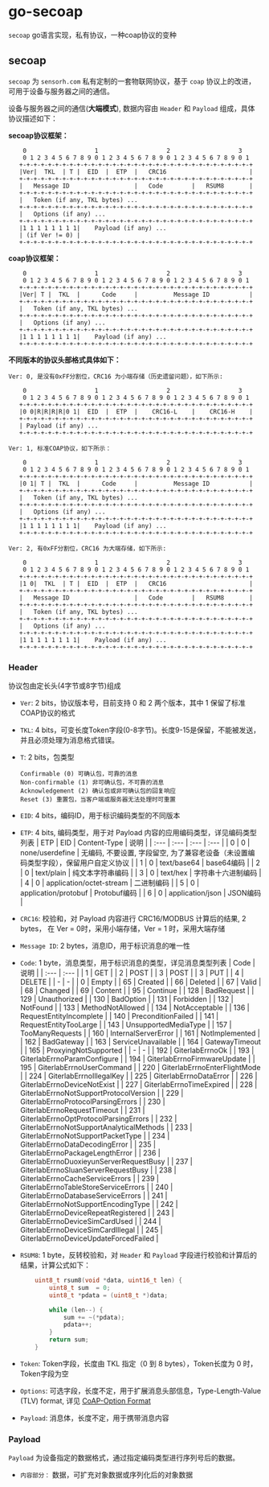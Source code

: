 # go-secoap

`secoap` go语言实现，私有协议，一种coap协议的变种

## secoap

`secoap` 为 `sensorh.com` 私有定制的一套物联网协议，基于 `coap` 协议上的改进，可用于设备与服务器之间的通信。

设备与服务器之间的通信(**大端模式**), 数据内容由 `Header` 和 `Payload` 组成，具体协议描述如下：

**secoap协议框架：**

```text
    0                   1                   2                   3
    0 1 2 3 4 5 6 7 8 9 0 1 2 3 4 5 6 7 8 9 0 1 2 3 4 5 6 7 8 9 0 1
   +-+-+-+-+-+-+-+-+-+-+-+-+-+-+-+-+-+-+-+-+-+-+-+-+-+-+-+-+-+-+-+-+
   |Ver|  TKL  | T |  EID  |  ETP  |   CRC16                       |
   +-+-+-+-+-+-+-+-+-+-+-+-+-+-+-+-+-+-+-+-+-+-+-+-+-+-+-+-+-+-+-+-+
   |   Message ID                  |   Code        |   RSUM8       |
   +-+-+-+-+-+-+-+-+-+-+-+-+-+-+-+-+-+-+-+-+-+-+-+-+-+-+-+-+-+-+-+-+
   |   Token (if any, TKL bytes) ...
   +-+-+-+-+-+-+-+-+-+-+-+-+-+-+-+-+-+-+-+-+-+-+-+-+-+-+-+-+-+-+-+-+
   |   Options (if any) ...
   +-+-+-+-+-+-+-+-+-+-+-+-+-+-+-+-+-+-+-+-+-+-+-+-+-+-+-+-+-+-+-+-+
   |1 1 1 1 1 1 1 1|    Payload (if any) ...
   | (if Ver != 0) |
   +-+-+-+-+-+-+-+-+-+-+-+-+-+-+-+-+-+-+-+-+-+-+-+-+-+-+-+-+-+-+-+-+
```

**coap协议框架：**

```text
    0                   1                   2                   3
    0 1 2 3 4 5 6 7 8 9 0 1 2 3 4 5 6 7 8 9 0 1 2 3 4 5 6 7 8 9 0 1
   +-+-+-+-+-+-+-+-+-+-+-+-+-+-+-+-+-+-+-+-+-+-+-+-+-+-+-+-+-+-+-+-+
   |Ver| T |  TKL  |      Code     |          Message ID           |
   +-+-+-+-+-+-+-+-+-+-+-+-+-+-+-+-+-+-+-+-+-+-+-+-+-+-+-+-+-+-+-+-+
   |   Token (if any, TKL bytes) ...
   +-+-+-+-+-+-+-+-+-+-+-+-+-+-+-+-+-+-+-+-+-+-+-+-+-+-+-+-+-+-+-+-+
   |   Options (if any) ...
   +-+-+-+-+-+-+-+-+-+-+-+-+-+-+-+-+-+-+-+-+-+-+-+-+-+-+-+-+-+-+-+-+
   |1 1 1 1 1 1 1 1|    Payload (if any) ...
   +-+-+-+-+-+-+-+-+-+-+-+-+-+-+-+-+-+-+-+-+-+-+-+-+-+-+-+-+-+-+-+-+
```

**不同版本的协议头部格式具体如下：**

```text
Ver: 0, 是没有0xFF分割位，CRC16 为小端存储（历史遗留问题），如下所示:

    0                   1                   2                   3
    0 1 2 3 4 5 6 7 8 9 0 1 2 3 4 5 6 7 8 9 0 1 2 3 4 5 6 7 8 9 0 1
   +-+-+-+-+-+-+-+-+-+-+-+-+-+-+-+-+-+-+-+-+-+-+-+-+-+-+-+-+-+-+-+-+
   |0 0|R|R|R|R|0 1|  EID  |  ETP  |    CRC16-L    |    CRC16-H    |
   +-+-+-+-+-+-+-+-+-+-+-+-+-+-+-+-+-+-+-+-+-+-+-+-+-+-+-+-+-+-+-+-+
   | Payload (if any) ...
   +-+-+-+-+-+-+-+-+-+-+-+-+-+-+-+-+-+-+-+-+-+-+-+-+-+-+-+-+-+-+-+-+

Ver: 1, 标准COAP协议，如下所示：

    0                   1                   2                   3
    0 1 2 3 4 5 6 7 8 9 0 1 2 3 4 5 6 7 8 9 0 1 2 3 4 5 6 7 8 9 0 1
   +-+-+-+-+-+-+-+-+-+-+-+-+-+-+-+-+-+-+-+-+-+-+-+-+-+-+-+-+-+-+-+-+
   |0 1| T |  TKL  |      Code     |          Message ID           |
   +-+-+-+-+-+-+-+-+-+-+-+-+-+-+-+-+-+-+-+-+-+-+-+-+-+-+-+-+-+-+-+-+
   |   Token (if any, TKL bytes) ...
   +-+-+-+-+-+-+-+-+-+-+-+-+-+-+-+-+-+-+-+-+-+-+-+-+-+-+-+-+-+-+-+-+
   |   Options (if any) ...
   +-+-+-+-+-+-+-+-+-+-+-+-+-+-+-+-+-+-+-+-+-+-+-+-+-+-+-+-+-+-+-+-+
   |1 1 1 1 1 1 1 1|    Payload (if any) ...
   +-+-+-+-+-+-+-+-+-+-+-+-+-+-+-+-+-+-+-+-+-+-+-+-+-+-+-+-+-+-+-+-+

Ver: 2, 有0xFF分割位，CRC16 为大端存储，如下所示:

    0                   1                   2                   3
    0 1 2 3 4 5 6 7 8 9 0 1 2 3 4 5 6 7 8 9 0 1 2 3 4 5 6 7 8 9 0 1
   +-+-+-+-+-+-+-+-+-+-+-+-+-+-+-+-+-+-+-+-+-+-+-+-+-+-+-+-+-+-+-+-+
   |1 0|  TKL  | T |  EID  |  ETP  |   CRC16                       |
   +-+-+-+-+-+-+-+-+-+-+-+-+-+-+-+-+-+-+-+-+-+-+-+-+-+-+-+-+-+-+-+-+
   |   Message ID                  |   Code        |   RSUM8       |
   +-+-+-+-+-+-+-+-+-+-+-+-+-+-+-+-+-+-+-+-+-+-+-+-+-+-+-+-+-+-+-+-+
   |   Token (if any, TKL bytes) ...
   +-+-+-+-+-+-+-+-+-+-+-+-+-+-+-+-+-+-+-+-+-+-+-+-+-+-+-+-+-+-+-+-+
   |   Options (if any) ...
   +-+-+-+-+-+-+-+-+-+-+-+-+-+-+-+-+-+-+-+-+-+-+-+-+-+-+-+-+-+-+-+-+
   |1 1 1 1 1 1 1 1|    Payload (if any) ...
   +-+-+-+-+-+-+-+-+-+-+-+-+-+-+-+-+-+-+-+-+-+-+-+-+-+-+-+-+-+-+-+-+
```

### Header

协议包由定长头(4字节或8字节)组成

- `Ver`: 2 bits，协议版本号，目前支持 0 和 2 两个版本，其中 1 保留了标准COAP协议的格式
- `TKL`: 4 bits，可变长度Token字段(0-8字节)。长度9-15是保留，不能被发送，并且必须处理为消息格式错误。
- `T`: 2 bits，包类型

    ```text
    Confirmable (0) 可确认包，可靠的消息
    Non-confirmable (1) 非可确认包，不可靠的消息
    Acknowledgement (2) 确认包或非可确认包的回复响应
    Reset (3) 重置包，当客户端或服务器无法处理时可重置
    ```

- `EID`: 4 bits，编码ID，用于标识编码类型的不同版本
- `ETP`: 4 bits, 编码类型，用于对 Payload 内容的应用编码类型，详见编码类型列表
    | ETP | EID | Content-Type | 说明 |
    | :--- | :--- | :--- | :--- |
    | 0 | 0 | none/userdefine | 无编码, 不要设置, 字段留空, 为了兼容老设备（未设置编码类型字段），保留用户自定义协议 |
    | 1 | 0 | text/base64 | base64编码 |
    | 2 | 0 | text/plain | 纯文本字符串编码 |
    | 3 | 0 | text/hex | 字符串十六进制编码 |
    | 4 | 0 | application/octet-stream | 二进制编码 |
    | 5 | 0 | application/protobuf | Protobuf编码 |
    | 6 | 0 | application/json | JSON编码 |

- `CRC16`: 校验和，对 Payload 内容进行 CRC16/MODBUS 计算后的结果, 2 bytes， 在 Ver = 0时，采用小端存储，Ver = 1 时，采用大端存储
- `Message ID`: 2 bytes，消息ID，用于标识消息的唯一性
- `Code`: 1 byte，消息类型，用于标识消息的类型，详见消息类型列表
    | Code | 说明 |
    | :--- | :--- |
    | 1 | GET |
    | 2 | POST |
    | 3 | POST |
    | 3 | PUT |
    | 4 | DELETE |
    | - | - |
    | 0 | Empty |
    | 65 | Created |
    | 66 | Deleted |
    | 67 | Valid |
    | 68 | Changed |
    | 69 | Content |
    | 95 | Continue |
    | 128 | BadRequest |
    | 129 | Unauthorized |
    | 130 | BadOption |
    | 131 | Forbidden |
    | 132 | NotFound |
    | 133 | MethodNotAllowed |
    | 134 | NotAcceptable |
    | 136 | RequestEntityIncomplete |
    | 140 | PreconditionFailed |
    | 141 | RequestEntityTooLarge |
    | 143 | UnsupportedMediaType |
    | 157 | TooManyRequests |
    | 160 | InternalServerError |
    | 161 | NotImplemented |
    | 162 | BadGateway |
    | 163 | ServiceUnavailable |
    | 164 | GatewayTimeout |
    | 165 | ProxyingNotSupported |
    | - | - |
    | 192 | GiterlabErrnoOk |
    | 193 | GiterlabErrnoParamConfigure |
    | 194 | GiterlabErrnoFirmwareUpdate |
    | 195 | GiterlabErrnoUserCommand |
    | 220 | GiterlabErrnoEnterFlightMode |
    | 224 | GiterlabErrnoIllegalKey |
    | 225 | GiterlabErrnoDataError |
    | 226 | GiterlabErrnoDeviceNotExist |
    | 227 | GiterlabErrnoTimeExpired |
    | 228 | GiterlabErrnoNotSupportProtocolVersion |
    | 229 | GiterlabErrnoProtocolParsingErrors |
    | 230 | GiterlabErrnoRequestTimeout |
    | 231 | GiterlabErrnoOptProtocolParsingErrors |
    | 232 | GiterlabErrnoNotSupportAnalyticalMethods |
    | 233 | GiterlabErrnoNotSupportPacketType |
    | 234 | GiterlabErrnoDataDecodingError |
    | 235 | GiterlabErrnoPackageLengthError |
    | 236 | GiterlabErrnoDuoxieyunServerRequestBusy |
    | 237 | GiterlabErrnoSluanServerRequestBusy |
    | 238 | GiterlabErrnoCacheServiceErrors |
    | 239 | GiterlabErrnoTableStoreServiceErrors |
    | 240 | GiterlabErrnoDatabaseServiceErrors |
    | 241 | GiterlabErrnoNotSupportEncodingType |
    | 242 | GiterlabErrnoDeviceRepeatRegistered |
    | 243 | GiterlabErrnoDeviceSimCardUsed |
    | 244 | GiterlabErrnoDeviceSimCardIllegal |
    | 245 | GiterlabErrnoDeviceUpdateForcedFailed |

- `RSUM8`: 1 byte，反转校验和，对 `Header` 和 `Payload` 字段进行校验和计算后的结果，计算公式如下：

    ```c
        uint8_t rsum8(void *data, uint16_t len) {
            uint8_t sum  = 0;
            uint8_t *pdata = (uint8_t *)data;

            while (len--) {
                sum += ~(*pdata);
                pdata++;
            }
            return sum;
        }
    ```

- `Token`: Token字段，长度由 TKL 指定（0 到 8 bytes），Token长度为 0 时，Token字段为空
- `Options`: 可选字段，长度不定，用于扩展消息头部信息，Type-Length-Value (TLV) format, 详见 [CoAP-Option Format](https://datatracker.ietf.org/doc/html/rfc7252#section-3.1)
- `Payload`: 消息体，长度不定，用于携带消息内容

### Payload

`Payload` 为设备指定的数据格式，通过指定编码类型进行序列号后的数据。

- `内容部分：` 数据，可扩充对象数据或序列化后的对象数据

